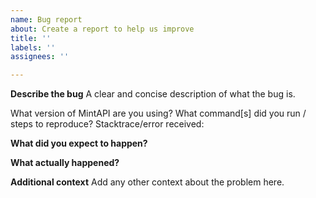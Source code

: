 ```yaml
---
name: Bug report
about: Create a report to help us improve
title: ''
labels: ''
assignees: ''

---
```


**Describe the bug**
A clear and concise description of what the bug is.

What version of MintAPI are you using?
What command[s] did you run / steps to reproduce?
Stacktrace/error received:

**What did you expect to happen?**

**What actually happened?**

**Additional context**
Add any other context about the problem here.
